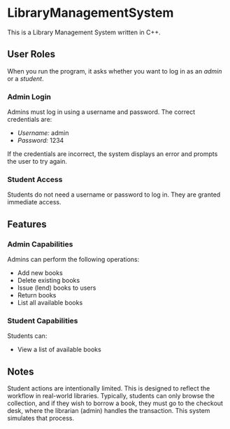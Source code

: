 # LibraryManagementSystem

This is a Library Management System written in C++.

## User Roles

  When you run the program, it asks whether you want to log in as an *admin* or a *student*.

  ### Admin Login
  Admins must log in using a username and password. The correct credentials are:

  - *Username:* admin  
  - *Password:* 1234  

  If the credentials are incorrect, the system displays an error and prompts the user to try again.

  ### Student Access
  Students do not need a username or password to log in. They are granted immediate access.

## Features

  ### Admin Capabilities
  Admins can perform the following operations:

  - Add new books  
  - Delete existing books  
  - Issue (lend) books to users  
  - Return books  
  - List all available books

  ### Student Capabilities
  Students can:

  - View a list of available books

## Notes

  Student actions are intentionally limited. This is designed to reflect the workflow in real-world libraries. Typically, students can only browse the collection, and if they wish to borrow a book, they must go to the        checkout desk, where the librarian (admin) handles the transaction. This system simulates that process.
